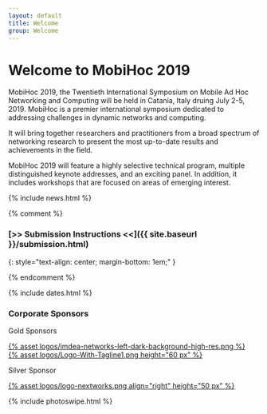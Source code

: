 ```yaml
---
layout: default
title: Welcome
group: Welcome
---
```


# Welcome to MobiHoc 2019

MobiHoc 2019, the Twentieth International Symposium on Mobile Ad Hoc Networking and Computing will be held in Catania, Italy druing July 2-5, 2019.
MobiHoc is a premier international symposium dedicated to addressing challenges in dynamic networks and computing.

It will bring together researchers and practitioners from a broad spectrum of networking research to present the most up-to-date results and achievements in the field.

MobiHoc 2019 will feature a highly selective technical program, multiple distinguished keynote addresses, and an exciting panel.
In addition, it includes workshops that are focused on areas of emerging interest.

{% include news.html %}

{% comment %}

### [>> Submission Instructions <<]({{ site.baseurl }}/submission.html)
{: style="text-align: center; margin-bottom: 1em;" }

{% endcomment %}

{% include dates.html %}

<!--## With Generous Support From-->

### Corporate Sponsors

Gold Sponsors
<div class="sponsors">
    <div class="sponsor">
      <a href="http://www.imdea.org/">{% asset logos/imdea-networks-left-dark-background-high-res.png %}</a>
  </div>  
  <div class="sponsor">
      <a href="https://www.adlinktech.com/en/index.aspx">{% asset logos/Logo-With-Tagline1.png height="60 px" %}</a>
  </div>
</div>

Silver Sponsor

<div class="sponsors">
  <div class="sponsor">
      <a href="https://nextworks.com/">{% asset logos/logo-nextworks.png align="right" height="50 px" %}</a>
  </div>
</div>
<!--
<div class="sponsors">
  <div class="sponsor">
      <a href="https://www.acm.org">{% asset logos/acm.png %}</a>
  </div>
  <div class="sponsor">
      <a href="https://www.sigmobile.org">{% asset logos/sigmobile.gif %}</a>
  </div>
  <div class="sponsor">
    <a href="http://www.nsf.gov"><img src="images/logos/nsf.gif" /></a>
  </div>
  <div class="sponsor">
      <a href="https://sfb901.uni-paderborn.de"><img src="images/logos/sfb.png" /></a>
  </div>
  <div class="sponsor">
      <a href="http://www.dfg.de"><img style="max-height: 60px;" src="images/logos/dfg.png" /></a>
  </div>
  <div class="sponsor">
      <a href="http://www.hni.uni-paderborn.de"><img style="height: 40px;" src="images/logos/hni.png" /></a>
  </div>
  <div class="sponsor">
      <a href="http://www.uni-paderborn.de"><img src="images/logos/upb.png" /></a>
  </div>
  <div class="sponsor">
      <a href="http://www.ccs-labs.org"><img src="images/logos/ccs.png" /></a>
  </div>
  </div>
-->


{% include photoswipe.html %}
